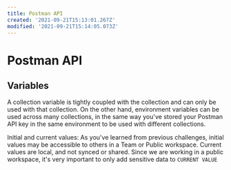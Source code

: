 ```yaml
---
title: Postman API
created: '2021-09-21T15:13:01.267Z'
modified: '2021-09-21T15:14:05.073Z'
---
```


# Postman API

## Variables

A collection variable is tightly coupled with the collection and can only be used with that collection. On the other hand, environment variables can be used across many collections, in the same way you've stored your Postman API key in the same environment to be used with different collections.

Initial and current values: As you've learned from previous challenges, initial values may be accessible to others in a Team or Public workspace. Current values are local, and not synced or shared. Since we are working in a public workspace, it's very important to only add sensitive data to `CURRENT VALUE`
